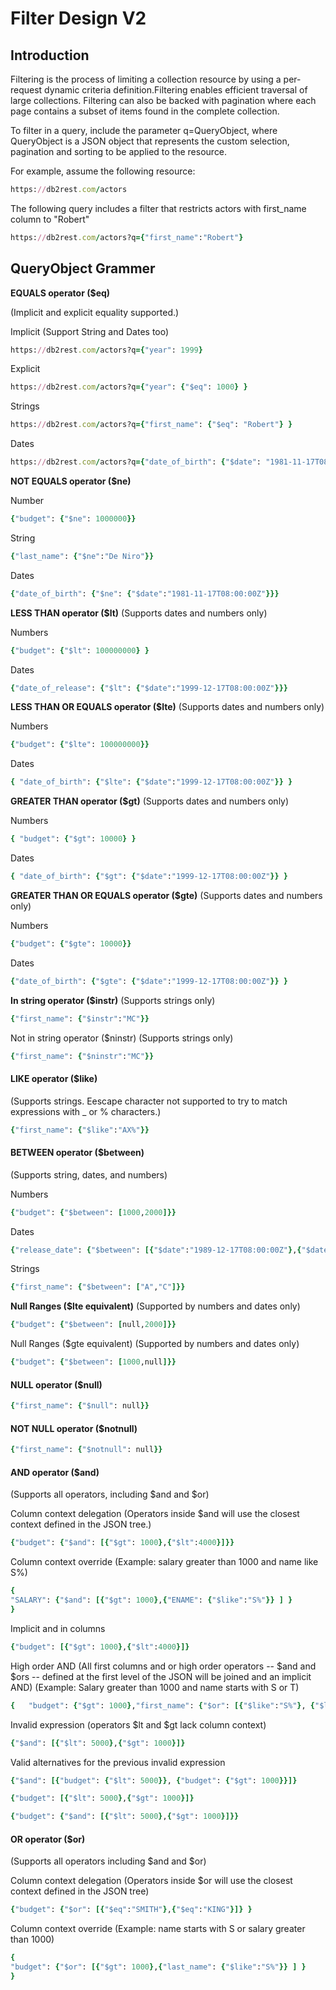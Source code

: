 # Filter Design V2


## Introduction

Filtering is the process of limiting a collection resource by using a per-request dynamic criteria definition.Filtering enables efficient traversal of large collections.
Filtering can also be backed with pagination where each page contains a subset of items found in the complete collection.

To filter in a query, include the parameter q=QueryObject, where QueryObject is a JSON object that represents the custom selection, pagination and sorting to be applied to the resource. 

For example, assume the following resource:

```ruby
https://db2rest.com/actors
```

The following query includes a filter that restricts actors with first_name column to "Robert"

```ruby
https://db2rest.com/actors?q={"first_name":"Robert"}
```

## QueryObject Grammer

**EQUALS operator ($eq)**

(Implicit and explicit equality supported.)

Implicit (Support String and Dates too)

```ruby
https://db2rest.com/actors?q={"year": 1999}
```

Explicit

```ruby
https://db2rest.com/actors?q={"year": {"$eq": 1000} }
```

Strings

```ruby
https://db2rest.com/actors?q={"first_name": {"$eq": "Robert"} }
```

Dates

```ruby
https://db2rest.com/actors?q={"date_of_birth": {"$date": "1981-11-17T08:00:00Z"} }
```


**NOT EQUALS operator ($ne)**

Number

```ruby
{"budget": {"$ne": 1000000}}
```

String

```ruby
{"last_name": {"$ne":"De Niro"}}
```

Dates

```ruby
{"date_of_birth": {"$ne": {"$date":"1981-11-17T08:00:00Z"}}}
```


**LESS THAN operator ($lt)**
(Supports dates and numbers only)

Numbers

```ruby
{"budget": {"$lt": 100000000} }
```

Dates

```ruby
{"date_of_release": {"$lt": {"$date":"1999-12-17T08:00:00Z"}}}
```

**LESS THAN OR EQUALS operator ($lte)**
(Supports dates and numbers only)

Numbers

```ruby
{"budget": {"$lte": 100000000}}
```

Dates

```ruby
{ "date_of_birth": {"$lte": {"$date":"1999-12-17T08:00:00Z"}} }
```

**GREATER THAN operator ($gt)**
(Supports dates and numbers only)

Numbers

```ruby
{ "budget": {"$gt": 10000} }
```

Dates

```ruby
{ "date_of_birth": {"$gt": {"$date":"1999-12-17T08:00:00Z"}} }
```

**GREATER THAN OR EQUALS operator ($gte)**
(Supports dates and numbers only)

Numbers

```ruby
{"budget": {"$gte": 10000}}
```

Dates

```ruby
{"date_of_birth": {"$gte": {"$date":"1999-12-17T08:00:00Z"}} }
```

**In string operator ($instr)**
(Supports strings only)

```ruby
{"first_name": {"$instr":"MC"}}
```

Not in string operator ($ninstr)
(Supports strings only)

```ruby
{"first_name": {"$ninstr":"MC"}}
```


#### LIKE operator ($like)
(Supports strings. Eescape character not supported to try to match expressions with _ or % characters.)

```ruby
{"first_name": {"$like":"AX%"}}
```

#### BETWEEN operator ($between)
(Supports string, dates, and numbers)

Numbers

```ruby
{"budget": {"$between": [1000,2000]}}
```
Dates

```ruby
{"release_date": {"$between": [{"$date":"1989-12-17T08:00:00Z"},{"$date":"1999-12-17T08:00:00Z"}]}}
```

Strings

```ruby
{"first_name": {"$between": ["A","C"]}}
```

**Null Ranges ($lte equivalent)**
(Supported by numbers and dates only)

```ruby
{"budget": {"$between": [null,2000]}}
```

Null Ranges ($gte equivalent)
(Supported by numbers and dates only)

```ruby
{"budget": {"$between": [1000,null]}}
```

#### NULL operator ($null)

```ruby
{"first_name": {"$null": null}}
```

#### NOT NULL operator ($notnull)

```ruby
{"first_name": {"$notnull": null}}
```


#### AND operator ($and)
(Supports all operators, including $and and $or)

Column context delegation
(Operators inside $and will use the closest context defined in the JSON tree.)

```ruby
{"budget": {"$and": [{"$gt": 1000},{"$lt":4000}]}}
```

Column context override
(Example: salary greater than 1000 and name like S%)

```ruby
{
"SALARY": {"$and": [{"$gt": 1000},{"ENAME": {"$like":"S%"}} ] }
}
```

Implicit and in columns

```ruby
{"budget": [{"$gt": 1000},{"$lt":4000}]}
```

High order AND
(All first columns and or high order operators -- $and and $ors -- defined at the first level of the JSON will be joined and an implicit AND)
(Example: Salary greater than 1000 and name starts with S or T)

```ruby
{   "budget": {"$gt": 1000},"first_name": {"$or": [{"$like":"S%"}, {"$like":"T%"}]}}
```

Invalid expression (operators $lt and $gt lack column context)

```ruby
{"$and": [{"$lt": 5000},{"$gt": 1000}]}
```

Valid alternatives for the previous invalid expression

```ruby
{"$and": [{"budget": {"$lt": 5000}}, {"budget": {"$gt": 1000}}]}
```

```ruby
{"budget": [{"$lt": 5000},{"$gt": 1000}]}
```

```ruby
{"budget": {"$and": [{"$lt": 5000},{"$gt": 1000}]}}
```

#### OR operator ($or)
(Supports all operators including $and and $or)

Column context delegation
(Operators inside $or will use the closest context defined in the JSON tree)

```ruby
{"budget": {"$or": [{"$eq":"SMITH"},{"$eq":"KING"}]} }
```

Column context override
(Example: name starts with S or salary greater than 1000)

```ruby
{
"budget": {"$or": [{"$gt": 1000},{"last_name": {"$like":"S%"}} ] }
}
```
